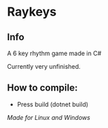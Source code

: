 # Raykeys

## Info
A 6 key rhythm game made in C#

Currently very unfinished.

## How to compile:
- Press build (dotnet build)

*Made for Linux and Windows*

